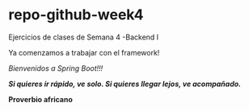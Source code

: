 # repo-github-week4
Ejercicios de clases de Semana 4 -Backend I

Ya comenzamos a trabajar con el framework!

_Bienvenidos a Spring Boot!!!_

_**Si quieres ir rápido, ve solo. Si quieres llegar lejos, ve acompañado.**_ 

**Proverbio africano**
